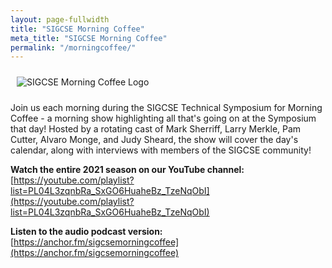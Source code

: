 ```yaml
---
layout: page-fullwidth
title: "SIGCSE Morning Coffee"
meta_title: "SIGCSE Morning Coffee"
permalink: "/morningcoffee/"
---
```


<img src="{{site.url}}/images/SIGCSETS21-Coffee-header.png" alt="SIGCSE Morning Coffee Logo" style="padding: 10px" />

Join us each morning during the SIGCSE Technical Symposium for Morning Coffee - a morning show highlighting all that's going on at the Symposium that day!  Hosted by a rotating cast of Mark Sherriff, Larry Merkle, Pam Cutter, Alvaro Monge, and Judy Sheard, the show will cover the day's calendar, along with interviews with members of the SIGCSE community!

__Watch the entire 2021 season on our YouTube channel:__ [https://youtube.com/playlist?list=PL04L3zqnbRa_SxGO6HuaheBz_TzeNqObI](https://youtube.com/playlist?list=PL04L3zqnbRa_SxGO6HuaheBz_TzeNqObI)

__Listen to the audio podcast version:__ [https://anchor.fm/sigcsemorningcoffee](https://anchor.fm/sigcsemorningcoffee)
